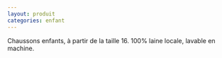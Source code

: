 ```yaml
---
layout: produit
categories: enfant
---
```

Chaussons enfants, à partir de la taille 16. 100% laine locale, lavable en machine.